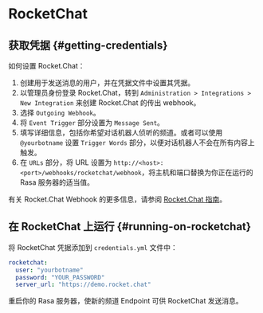 # RocketChat

## 获取凭据 {#getting-credentials}

如何设置 Rocket.Chat：

1. 创建用于发送消息的用户，并在凭据文件中设置其凭据。
2. 以管理员身份登录 Rocket.Chat，转到 `Administration > Integrations > New Integration` 来创建 Rocket.Chat 的传出 webhook。
3. 选择 `Outgoing Webhook`。
4. 将 `Event Trigger` 部分设置为 `Message Sent`。
5. 填写详细信息，包括你希望对话机器人侦听的频道。或者可以使用 `@yourbotname` 设置 `Trigger Words` 部分，以便对话机器人不会在所有内容上触发。
6. 在 `URLs` 部分，将 URL 设置为 `http://<host>:<port>/webhooks/rocketchat/webhook`，将主机和端口替换为你正在运行的 Rasa 服务器的适当值。

有关 Rocket.Chat Webhook 的更多信息，请参阅 [Rocket.Chat 指南](https://docs.rocket.chat/guides/administrator-guides/integrations)。

## 在 RocketChat 上运行 {#running-on-rocketchat}

将 RocketChat 凭据添加到 `credentials.yml` 文件中：

```yaml
rocketchat:
  user: "yourbotname"
  password: "YOUR_PASSWORD"
  server_url: "https://demo.rocket.chat"
```

重启你的 Rasa 服务器，使新的频道 Endpoint 可供 RocketChat 发送消息。

